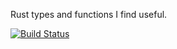 Rust types and functions I find useful.

[![Build Status](https://travis-ci.org/AdrienChampion/mylib.svg?branch=master)](https://travis-ci.org/AdrienChampion/mylib)